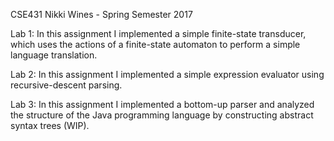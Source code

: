 CSE431 Nikki Wines - Spring Semester 2017

Lab 1: In this assignment I implemented a simple finite-state transducer, which uses the actions of a finite-state automaton to perform a simple language translation.

Lab 2: In this assignment I implemented a simple expression evaluator using recursive-descent parsing.

Lab 3: In this assignment I implemented a bottom-up parser and analyzed the structure of the Java programming language by constructing abstract syntax trees (WIP).
